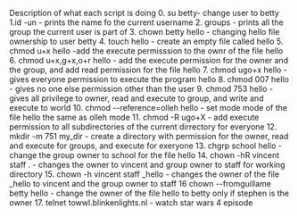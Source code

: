 Description of what each script is doing 
0. su betty-  change user to betty 
1.id -un - prints the name fo the current username
2. groups - prints all the group the current user is part of 
3. chown betty hello - changing hello file ownership to user betty 
4. touch hello - create an empty file called hello 
5. chmod u+x hello -add the execute permisssion to the ownr of the file hello
6. chmod u+x,g+x,o+r hello - add the execute permission for the owner and the group, and add read permission for the file hello 
7. chmod ugo+x hello - gives everyone permission to execute the program hello 
8. chmod 007 hello - gives no one else permission other than the user 
9. chmod 753 hello - gives all privilege to owner, read and execute to group, and write and execute to world
10. chmod --reference=olleh hello - set mode mode of the file hello the same as olleh mode 
11. chmod -R ugo+X - add execute permission to all subdirectories of the current dirrectory for everyone
12. mkdir -m 751 my_dir - create a directory with permission for the owner, read and execute for groups, and execute for exeryone
13. chgrp school hello - change the group owner to school for the file hello 
14. chown -hR vincent staff . - changes the owner to vincent and group owner to staff for working directory 
15. chown -h vincent staff _hello - changes the owner of the file _hello to vincent and the group owner to staff 
16 chown --fromguillame betty hello - change the owner of the file hello to betty only if stephen is the owner 
17. telnet towwl.blinkenlights.nl - watch star wars 4 episode  
